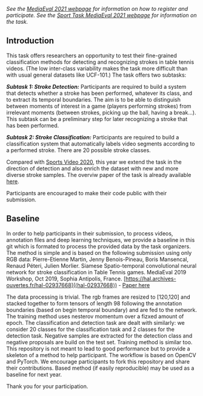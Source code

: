 <!-- # please respect the structure below-->
*See the [MediaEval 2021 webpage](https://multimediaeval.github.io/editions/2021/) for information on how to register and participate.*
*See the [Sport Task MediaEval 2021 webpage](https://multimediaeval.github.io/editions/2021/tasks/sportsvideo/) for information on the task.*

## Introduction
This task offers researchers an opportunity to test their fine-grained classification methods for detecting and recognizing strokes in table tennis videos. (The low inter-class variability makes the task more difficult than with usual general datasets like UCF-101.) The task offers two subtasks:

***Subtask 1: Stroke Detection:*** Participants are required to build a system that detects whether a stroke has been performed, whatever its class, and to extract its temporal boundaries. The aim is to be able to distinguish between moments of interest in a game (players performing strokes) from irrelevant moments (between strokes, picking up the ball, having a break…). This subtask can be a preliminary step for later recognizing a stroke that has been performed. 

***Subtask 2: Stroke Classification:*** Participants are required to build a classification system that automatically labels video segments according to a performed stroke. There are 20 possible stroke classes. 

Compared with [Sports Video 2020](https://multimediaeval.github.io/editions/2020/tasks/sportsvideo/), this year we extend the task in the direction of detection and also enrich the dataset with new and more diverse stroke samples. The overviw paper of the task is already available [here](https://www.labri.fr/projet/AIV/MediaEval/Sports_Video_Task_2021.pdf).

Participants are encouraged to make their code public with their submission.

## Baseline
In order to help participants in their submission, to process videos, annotation files and deep learning techniques, we provide a baseline in this git which is formated to process the provided data by the task organizers.
The method is simple and is based on the following submission using only RGB data:
Pierre-Etienne Martin, Jenny Benois-Pineau, Boris Mansencal, Renaud Péteri, Julien Morlier. Siamese Spatio-temporal convolutional neural network for stroke classification in Table Tennis games. MediaEval 2019 Workshop, Oct 2019, Sophia Antipolis, France. [https://hal.archives-ouvertes.fr/hal-02937668](⟨hal-02937668⟩) - [Paper here](https://hal.archives-ouvertes.fr/hal-02937668/document)

The data processing is trivial. The rgb frames are resized to [120,120] and stacked together to form tensors of length 98 following the annotation boundaries (based on begin temporal boundary) and are fed to the network.
The training method uses nesterov momentum over a fizxed amount of epoch.
The classification and detection task are dealt with similarly: we consider 20 classes for the classification task and 2 classes for the detection task. Negative samples are extracted for the detection class and negative proposals are build on the test set.
Training method is similar too.
This repository is not meant to lead to good performance but to provide a skeleton of a method to help participant. The workflow is based on OpenCV and PyTorch. We encourage participants to fork this repository and share their contributions. Based method (if easily reproducible) may be used as a baseline for next year.

Thank you for your participation.
